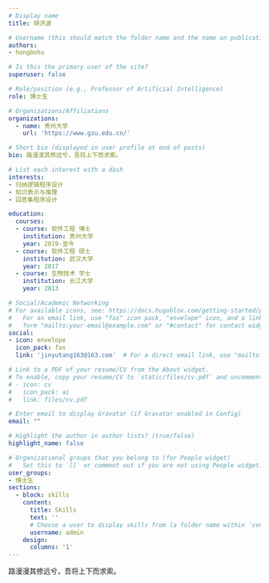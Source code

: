```yaml
---
# Display name
title: 胡洪波

# Username (this should match the folder name and the name on publications)
authors:
- hongbohu

# Is this the primary user of the site?
superuser: false

# Role/position (e.g., Professor of Artificial Intelligence)
role: 博士生

# Organizations/Affiliations
organizations:
  - name: 贵州大学
    url: 'https://www.gzu.edu.cn/'

# Short bio (displayed in user profile at end of posts)
bio: 路漫漫其修远兮，吾将上下而求索。

# List each interest with a dash
interests:
- 归纳逻辑程序设计
- 知识表示与推理
- 回答集程序设计

education:
  courses:
  - course: 软件工程 博士
    institution: 贵州大学
    year: 2019-至今
  - course: 软件工程 硕士
    institution: 武汉大学
    year: 2017
  - course: 生物技术 学士
    institution: 长江大学
    year: 2013

# Social/Academic Networking
# For available icons, see: https://docs.hugoblox.com/getting-started/page-builder/#icons
#   For an email link, use "fas" icon pack, "envelope" icon, and a link in the
#   form "mailto:your-email@example.com" or "#contact" for contact widget.
social:
- icon: envelope
  icon_pack: fas
  link: 'jinyutang163@163.com'  # For a direct email link, use "mailto:test@example.org".

# Link to a PDF of your resume/CV from the About widget.
# To enable, copy your resume/CV to `static/files/cv.pdf` and uncomment the lines below.
# - icon: cv
#   icon_pack: ai
#   link: files/cv.pdf

# Enter email to display Gravatar (if Gravatar enabled in Config)
email: ""

# Highlight the author in author lists? (true/false)
highlight_name: false

# Organizational groups that you belong to (for People widget)
#   Set this to `[]` or comment out if you are not using People widget.
user_groups:
- 博士生
sections:
  - block: skills
    content:
      title: Skills
      text: ''
      # Choose a user to display skills from (a folder name within `content/authors/`)
      username: admin
    design:
      columns: '1'
---
```

路漫漫其修远兮，吾将上下而求索。